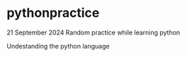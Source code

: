 # pythonpractice

21 September 2024
Random practice while learning python

Undestanding the python language
